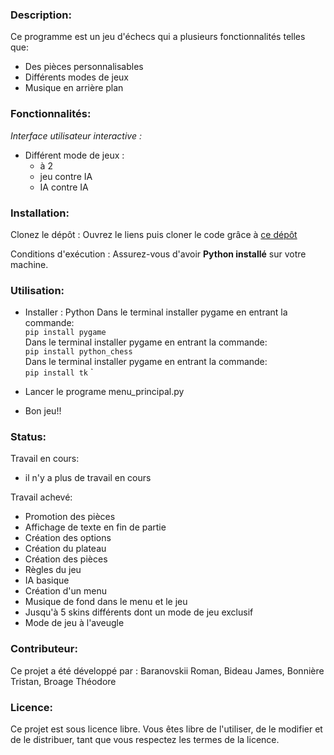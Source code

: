 ### Description:  
Ce programme est un jeu d'échecs qui a plusieurs fonctionnalités telles que:
  - Des pièces personnalisables
  - Différents modes de jeux
  - Musique en arrière plan

### Fonctionnalités:  
*Interface utilisateur interactive :*
- Différent mode de jeux :
    - à 2
    - jeu contre IA
    - IA contre IA 

### Installation:  
Clonez le dépôt : Ouvrez le liens puis cloner le code grâce à [ce dépôt](https://github.com/Arkunir/2024_2025__lndb_chessgame_gp4.git)

Conditions d'exécution : Assurez-vous d'avoir **Python installé** sur votre machine.

### Utilisation:  
- Installer : Python
    Dans le terminal installer pygame en entrant la commande:  
      ``pip install pygame``  
    Dans le terminal installer pygame en entrant la commande:  
      ``pip install python_chess``  
    Dans le terminal installer pygame en entrant la commande:  
      ``pip install tk``  `  

- Lancer le programe menu_principal.py

- Bon jeu!!

### Status:  

Travail en cours:
- il n'y a plus de travail en cours

 
Travail achevé:
  - Promotion des pièces
  - Affichage de texte en fin de partie
  - Création des options
  - Création du plateau
  - Création des pièces
  - Règles du jeu
  - IA basique
  - Création d'un menu
  - Musique de fond dans le menu et le jeu
  - Jusqu'à 5 skins différents dont un mode de jeu exclusif
  - Mode de jeu à l'aveugle

### Contributeur:  

Ce projet a été développé par : Baranovskii Roman, Bideau James, Bonnière Tristan, Broage Théodore

### Licence:  

Ce projet est sous licence libre. Vous êtes libre de l'utiliser, de le modifier et de le distribuer, tant que vous respectez les termes de la licence.